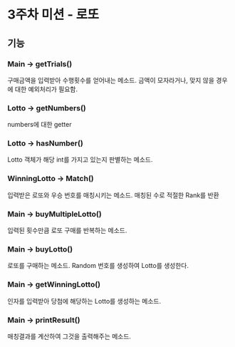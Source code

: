 # 3주차 미션 - 로또

## 기능

### Main -> getTrials() 

구매금액을 입력받아 수행횟수를 얻어내는 메소드.
금액이 모자라거나, 맞지 않을 경우에 대한 예외처리가 필요함.

### Lotto -> getNumbers()

numbers에 대한 getter

### Lotto -> hasNumber()

Lotto 객체가 해당 int를 가지고 있는지 판별하는 메소드.

### WinningLotto -> Match()

입력받은 로또와 우승 번호를 매칭시키는 메소드.
매칭된 수로 적절한 Rank를 반환

### Main -> buyMultipleLotto()

입력된 횟수만큼 로또 구매를 반복하는 메소드.

### Main -> buyLotto()

로또를 구매하는 메소드. Random 번호를 생성하여 Lotto를 생성한다.

### Main -> getWinningLotto()

인자를 입력받아 당첨에 해당하는 Lotto를 생성하는 메소드.

### Main -> printResult()

매칭결과를 계산하여 그것을 출력해주는 메소드.